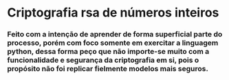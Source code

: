 # Criptografia rsa de números inteiros

### Feito com a intenção de aprender de forma superficial parte do processo, porém com foco somente em exercitar a linguagem python, dessa forma peço que não importe-se muito com a funcionalidade e segurança da criptografia em si, pois o propósito não foi replicar fielmente modelos mais seguros.